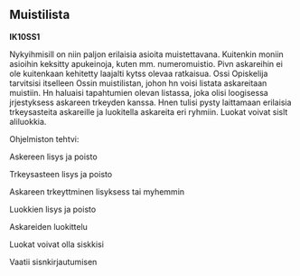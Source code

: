 Muistilista
-----------

**IK10SS1**

Nykyihmisill on niin paljon erilaisia asioita muistettavana. Kuitenkin
moniin asioihin keksitty apukeinoja, kuten mm. numeromuistio. Pivn
askareihin ei ole kuitenkaan kehitetty laajalti kytss olevaa ratkaisua.
Ossi Opiskelija tarvitsisi itselleen Ossin muistilistan, johon hn voisi
listata askareitaan muistiin. Hn haluaisi tapahtumien olevan listassa,
joka olisi loogisessa jrjestyksess askareen trkeyden kanssa. Hnen tulisi
pysty laittamaan erilaisia trkeysasteita askareille ja luokitella
askareita eri ryhmiin. Luokat voivat sislt aliluokkia.

Ohjelmiston tehtvi:

Askereen lisys ja poisto

Trkeysasteen lisys ja poisto

Askareen trkeyttminen lisyksess tai myhemmin

Luokkien lisys ja poisto

Askareiden luokittelu

Luokat voivat olla siskkisi

Vaatii sisnkirjautumisen
